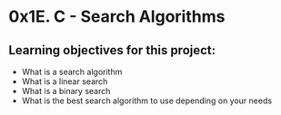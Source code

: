 # 0x1E. C - Search Algorithms

## Learning objectives for this project:
- What is a search algorithm
- What is a linear search
- What is a binary search
- What is the best search algorithm to use depending on your needs
